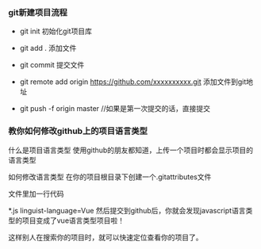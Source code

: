 
### git新建项目流程

>
*  git init    初始化git项目库

*  git add .   添加文件

*  git commit  提交文件

*  git remote add origin https://github.com/xxxxxxxxxx.git  添加文件到git地址

*  git push -f origin master     //如果是第一次提交的话，直接提交
>

### 教你如何修改github上的项目语言类型
>
什么是项目语言类型
使用github的朋友都知道，上传一个项目时都会显示项目的语言类型

如何修改语言类型
在你的项目根目录下创建一个.gitattributes文件

文件里加一行代码

*.js linguist-language=Vue
然后提交到github后，你就会发现javascript语言类型的项目变成了vue语言类型项目啦！

这样别人在搜索你的项目时，就可以快速定位查看你的项目了。
>